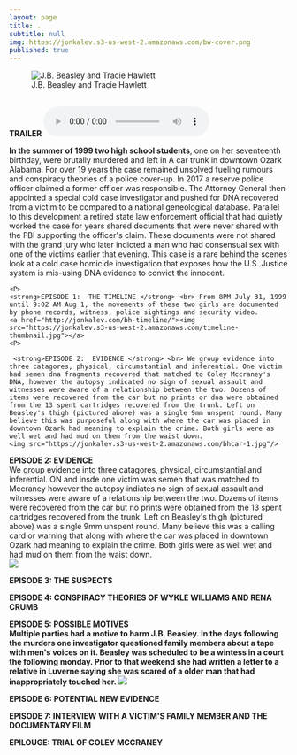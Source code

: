 ```yaml
---
layout: page
title: .
subtitle: null
img: https://jonkalev.s3-us-west-2.amazonaws.com/bw-cover.png
published: true
---
```


<figure>
<img src="https://jonkalev.s3-us-west-2.amazonaws.com/cbh.jpg" alt=" J.B. Beasley and Tracie Hawlett">
  <figcaption>J.B. Beasley and Tracie Hawlett</figcaption>
  </figure>
<br />
  <strong>TRAILER</strong>
<audio controls>
  <source src="https://jonkalev.s3-us-west-2.amazonaws.com/trailer.ogg" type="audio/ogg">
  <source src="https://jonkalev.s3-us-west-2.amazonaws.com/trailer.mp3" type="audio/mpeg">
Your browser does not support the audio element.
</audio>
<p>

<strong>In the summer of 1999 two high school students</strong>, one on her seventeenth birthday, were brutally murdered and left in A car trunk in downtown Ozark Alabama. For over 19 years the case remained unsolved fueling rumours and conspiracy theories of a police cover-up. In 2017 a reserve police officer claimed a former officer was responsible. The Attorney General then appointed a special cold case investigator and pushed for DNA recovered from a victim to be compared to a national geneological database. Parallel to this development a retired state law enforcement official that had quietly worked the case for years shared documents that were never shared with the FBI supporting the officer's claim. These documents were not shared with the grand jury who later indicted a man who had consensual sex with one of the victims earlier that evening.
    This case is a rare behind the scenes look at a cold case homicide investigation that exposes how the U.S. Justice system is mis-using DNA evidence to convict the innocent.
    <P>

  
    <P>
    <strong>EPISODE 1:  THE TIMELINE </strong> <br> From 8PM July 31, 1999 until 9:02 AM Aug 1, the movements of these two girls are documented by phone records, witness, police sightings and security video.  
    <a href="http://jonkalev.com/bh-timeline/"><img src="https://jonkalev.s3-us-west-2.amazonaws.com/timeline-thumbnail.jpg"></a>
    <P>
 
     <strong>EPISODE 2:  EVIDENCE </strong> <br> We group evidence into three catagores, physical, circumstantial and inferential. One victim had semen dna fragments recovered that matched to Coley Mccraney's DNA, however the autopsy indicated no sign of sexual assault and witnesses were aware of a relationship between the two. Dozens of items were recovered from the car but no prints or dna were obtained from the 13 spent cartridges recovered from the trunk. Left on Beasley's thigh (pictured above) was a single 9mm unspent round. Many believe this was purposeful along with where the car was placed in downtown Ozark had meaning to explain the crime. Both girls were as well wet and had mud on them from the waist down.  
    <img src="https://jonkalev.s3-us-west-2.amazonaws.com/bhcar-1.jpg"/>
  
  <p>

  <strong>EPISODE 2:  EVIDENCE </strong> <br> We group evidence into three catagores, physical, circumstantial and inferential. ON and insde one victim was semen that was matched to Mccraney however the autopsy indiates no sign of sexual assault and witnesses were aware of a relationship between the two. Dozens of items were recovered from the car but no prints were obtained from the 13 spent cartridges recovered from the trunk. Left on Beasley's thigh (pictured above) was a single 9mm unspent round. Many believe this was a calling card or warning that along with where the car was placed in downtown Ozark had meaning to explain the crime. Both girls were as well wet and had mud on them from the waist down.  
    <img src="https://jonkalev.s3-us-west-2.amazonaws.com/bhcar-1.jpg"/>
  
  <p>
    <strong>EPISODE 3: THE SUSPECTS</strong>
    <P>
    <strong>EPISODE 4: CONSPIRACY THEORIES OF WYKLE WILLIAMS AND RENA CRUMB
    <p>
    <strong>EPISODE 5: POSSIBLE MOTIVES</strong> <br> 
      Multiple parties had a motive to harm J.B. Beasley. In the days following the murders one investigator questioned family members about a tape with men's voices on it. Beasley was scheduled to be a wintess in a court the following monday. Prior to that weekend she had written a letter to a relative in Luverne saying she was scared of a older man that had inappropriately touched her. 
      <img src="https://jonkalev.s3-us-west-2.amazonaws.com/bh-dancers2.jpg"/>
    <P>
    <strong>EPISODE 6: POTENTIAL NEW EVIDENCE</strong>
    <P>
    <strong>EPISODE 7: INTERVIEW WITH A VICTIM'S FAMILY MEMBER AND THE DOCUMENTARY FILM</strong>
    <P>
    <strong>EPILOUGE: TRIAL OF COLEY MCCRANEY</strong>
     
   
